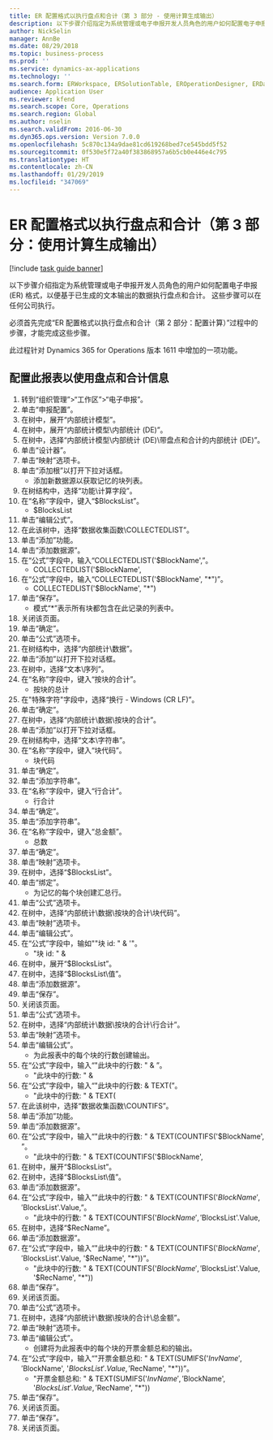 ```yaml
---
title: ER 配置格式以执行盘点和合计（第 3 部分 - 使用计算生成输出）
description: 以下步骤介绍指定为系统管理或电子申报开发人员角色的用户如何配置电子申报 (ER) 格式，以便基于已生成的文本输出的数据执行盘点和合计。
author: NickSelin
manager: AnnBe
ms.date: 08/29/2018
ms.topic: business-process
ms.prod: ''
ms.service: dynamics-ax-applications
ms.technology: ''
ms.search.form: ERWorkspace, ERSolutionTable, EROperationDesigner, ERDataSourceAddDropDialog, ERExpressionDesignerFormula, ERComponentTypeDropDialog
audience: Application User
ms.reviewer: kfend
ms.search.scope: Core, Operations
ms.search.region: Global
ms.author: nselin
ms.search.validFrom: 2016-06-30
ms.dyn365.ops.version: Version 7.0.0
ms.openlocfilehash: 5c870c134a9dae81cd619268bed7ce545bdd5f52
ms.sourcegitcommit: 0f530e5f72a40f383868957a6b5cb0e446e4c795
ms.translationtype: HT
ms.contentlocale: zh-CN
ms.lasthandoff: 01/29/2019
ms.locfileid: "347069"
---
```

# <a name="er-configure-format-to-do-counting-and-summing-part-3-use-computations-to-make-the-output"></a>ER 配置格式以执行盘点和合计（第 3 部分：使用计算生成输出）

[!include [task guide banner](../../includes/task-guide-banner.md)]

以下步骤介绍指定为系统管理或电子申报开发人员角色的用户如何配置电子申报 (ER) 格式，以便基于已生成的文本输出的数据执行盘点和合计。 这些步骤可以在任何公司执行。

必须首先完成“ER 配置格式以执行盘点和合计（第 2 部分：配置计算）”过程中的步骤，才能完成这些步骤。

此过程针对 Dynamics 365 for Operations 版本 1611 中增加的一项功能。


## <a name="configure-this-report-to-use-counting-and-summing-info"></a>配置此报表以使用盘点和合计信息
1. 转到“组织管理”>“工作区”>“电子申报”。
2. 单击“申报配置”。
3. 在树中，展开“内部统计模型”。
4. 在树中，展开“内部统计模型\内部统计 (DE)”。
5. 在树中，选择“内部统计模型\内部统计 (DE)\带盘点和合计的内部统计 (DE)”。
6. 单击“设计器”。
7. 单击“映射”选项卡。
8. 单击“添加根”以打开下拉对话框。
    * 添加新数据源以获取记忆的块列表。  
9. 在树结构中，选择“功能\计算字段”。
10. 在“名称”字段中，键入“$BlocksList”。
    * $BlocksList  
11. 单击“编辑公式”。
12. 在此该树中，选择“数据收集函数\COLLECTEDLIST”。
13. 单击“添加”功能。
14. 单击“添加数据源”。
15. 在“公式”字段中，输入“COLLECTEDLIST('$BlockName',”。
    * COLLECTEDLIST('$BlockName',  
16. 在“公式”字段中，输入“COLLECTEDLIST('$BlockName', "*")”。
    * COLLECTEDLIST('$BlockName', "*")  
17. 单击“保存”。
    * 模式“*”表示所有块都包含在此记录的列表中。  
18. 关闭该页面。
19. 单击“确定”。
20. 单击“公式”选项卡。
21. 在树结构中，选择“内部统计\数据”。
22. 单击“添加”以打开下拉对话框。
23. 在树中，选择“文本\序列”。
24. 在“名称”字段中，键入“按块的合计”。
    * 按块的总计  
25. 在"特殊字符"字段中，选择“换行 - Windows (CR LF)”。
26. 单击“确定”。
27. 在树中，选择“内部统计\数据\按块的合计”。
28. 单击“添加”以打开下拉对话框。
29. 在树结构中，选择“文本\字符串”。
30. 在“名称”字段中，键入“块代码”。
    * 块代码  
31. 单击“确定”。
32. 单击“添加字符串”。
33. 在“名称”字段中，键入“行合计”。
    * 行合计  
34. 单击“确定”。
35. 单击“添加字符串”。
36. 在“名称”字段中，键入“总金额”。
    * 总数  
37. 单击“确定”。
38. 单击“映射”选项卡。
39. 在树中，选择“$BlocksList”。
40. 单击“绑定”。
    * 为记忆的每个块创建汇总行。  
41. 单击“公式”选项卡。
42. 在树中，选择“内部统计\数据\按块的合计\块代码”。
43. 单击“映射”选项卡。
44. 单击“编辑公式”。
45. 在“公式”字段中，输如""块 id: " & '"。
    * "块 id: " &  
46. 在树中，展开“$BlocksList”。
47. 在树中，选择“$BlocksList\值”。
48. 单击“添加数据源”。
49. 单击“保存”。
50. 关闭该页面。
51. 单击“公式”选项卡。
52. 在树中，选择“内部统计\数据\按块的合计\行合计”。
53. 单击“映射”选项卡。
54. 单击“编辑公式”。
    * 为此报表中的每个块的行数创建输出。  
55. 在“公式”字段中，输入“"此块中的行数: " & ”。
    * "此块中的行数: " &  
56. 在“公式”字段中，输入“"此块中的行数: & TEXT(”。
    * "此块中的行数: " & TEXT(  
57. 在此该树中，选择“数据收集函数\COUNTIFS”。
58. 单击“添加”功能。
59. 单击“添加数据源”。
60. 在“公式”字段中，输入“"此块中的行数: " & TEXT(COUNTIFS('$BlockName', ”。
    * "此块中的行数: " & TEXT(COUNTIFS('$BlockName',  
61. 在树中，展开“$BlocksList”。
62. 在树中，选择“$BlocksList\值”。
63. 单击“添加数据源”。
64. 在“公式”字段中，输入“"此块中的行数: " & TEXT(COUNTIFS('$BlockName', '$BlocksList'.Value,”。
    * "此块中的行数: " & TEXT(COUNTIFS('$BlockName', '$BlocksList'.Value,  
65. 在树中，选择“$RecName”。
66. 单击“添加数据源”。
67. 在“公式”字段中，输入“"此块中的行数: " & TEXT(COUNTIFS('$BlockName', '$BlocksList'.Value, '$RecName', "*"))”。
    * "此块中的行数: " & TEXT(COUNTIFS('$BlockName', '$BlocksList'.Value, '$RecName', "*"))  
68. 单击“保存”。
69. 关闭该页面。
70. 单击“公式”选项卡。
71. 在树中，选择“内部统计\数据\按块的合计\总金额”。
72. 单击“映射”选项卡。
73. 单击“编辑公式”。
    * 创建将为此报表中的每个块的开票金额总和的输出。  
74. 在“公式”字段中，输入“"开票金额总和: " & TEXT(SUMIFS('$InvName', '$BlockName', '$BlocksList'.Value, '$RecName', "*"))”。
    * "开票金额总和: " & TEXT(SUMIFS('$InvName', '$BlockName', '$BlocksList'.Value, '$RecName', "*"))  
75. 单击“保存”。
76. 关闭该页面。
77. 单击“保存”。
78. 关闭该页面。

